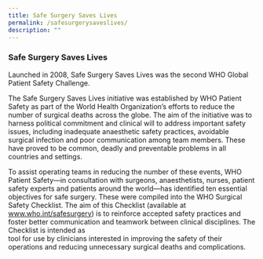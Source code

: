 ```yaml
---
title: Safe Surgery Saves Lives
permalink: /safesurgerysaveslives/
description: ""
---
```

### Safe Surgery Saves Lives

Launched in 2008, Safe Surgery Saves Lives was the second WHO Global Patient Safety Challenge.

The Safe Surgery Saves Lives initiative was established by WHO Patient Safety as part of the World Health Organization’s efforts to reduce the number of surgical deaths across the globe. The aim of the initiative was to harness political commitment and clinical will to address important safety issues, including inadequate anaesthetic safety practices, avoidable surgical infection and poor communication among team members. These have proved to be common, deadly and preventable problems in all countries and settings.

To assist operating teams in reducing the number of these events, WHO Patient Safety—in consultation with surgeons, anaesthetists, nurses, patient safety experts and patients around the world—has identified ten essential objectives for safe surgery. These were compiled into the WHO Surgical Safety Checklist. The aim of this Checklist (available at
www.who.int/safesurgery) is to reinforce accepted safety practices and foster better communication and teamwork between clinical disciplines. The Checklist is intended as  
tool for use by clinicians interested in improving the safety
of their operations and reducing unnecessary surgical
deaths and complications.
